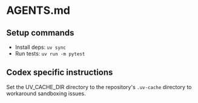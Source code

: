 # AGENTS.md

## Setup commands
- Install deps: `uv sync`
- Run tests: `uv run -m pytest`

## Codex specific instructions

Set the UV_CACHE_DIR directory to the repository's `.uv-cache` directory to workaround 
sandboxing issues.




